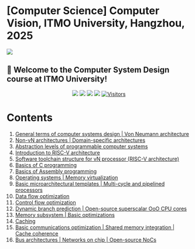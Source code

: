 # \[Computer Science\] Computer Vision, ITMO University, Hangzhou, 2025

![](https://github.com/user-attachments/assets/60c5cd5a-0455-4486-a44e-48398db58f3b)
  



## 🤩 Welcome to the Computer System Design course at ITMO University! 

<div align="center">

[![](https://img.shields.io/github/stars/diaoquesang/ITMO-Computer-Vision)](https://github.com/diaoquesang/ITMO-Computer-Vision) 
[![](https://img.shields.io/github/forks/diaoquesang/ITMO-Computer-Vision)](https://github.com/diaoquesang/ITMO-Computer-Vision) 
[![](https://img.shields.io/github/issues/diaoquesang/ITMO-Computer-Vision)](https://github.com/diaoquesang/ITMO-Computer-System-DesignVision/issues) 
[![](https://img.shields.io/github/license/diaoquesang/ITMO-Computer-Vision)](https://github.com/diaoquesang/ITMO-Computer-Vision/blob/main/LICENSE) 
[![Visitors](https://api.visitorbadge.io/api/visitors?path=https%3A%2F%2Fgithub.com%2Fdiaoquesang%2FITMO-Computer-Vision&label=visitors&countColor=%2337d67a&style=flat&labelStyle=none)](https://visitorbadge.io/status?path=https%3A%2F%2Fgithub.com%2Fdiaoquesang%2FITMO-Computer-Vision)

</div>

# Contents

1. [General terms of computer systems design | Von Neumann architecture](https://github.com/diaoquesang/ITMO-Computer-Systems-Design/blob/main/Lectures/CSD-Lec_1-Intro_arch_survey.pdf)
2. [Non-vN architectures | Domain-specific architectures](https://github.com/diaoquesang/ITMO-Computer-Systems-Design/blob/main/Lectures/CSD-Lec_2-NonVn_DSA_SoC.pdf)
3. [Abstraction levels of programmable computer systems](https://github.com/diaoquesang/ITMO-Computer-Systems-Design/blob/main/Lectures/CSD-Lec_3-Abstractions_HW_SW.pdf)
4. [Introduction to RISC-V architecture](https://github.com/diaoquesang/ITMO-Computer-Systems-Design/blob/main/Lectures/CSD-Lec_4-ISA_RISC-V.pdf)
5. [Software toolchain structure for vN processor (RISC-V architecture)](https://github.com/diaoquesang/ITMO-Computer-Systems-Design/blob/main/Lectures/CSD-Lec_5-SW_dev.pdf)
6. [Basics of C programming](https://github.com/diaoquesang/ITMO-Computer-Systems-Design/blob/main/Lectures/CSD-Lec_6-C_basics.pdf)
7. [Basics of Assembly programming](https://github.com/diaoquesang/ITMO-Computer-Systems-Design/blob/main/Lectures/CSD-Lec_7-ASM.pdf)
8. [Operating systems | Memory virtualization](https://github.com/diaoquesang/ITMO-Computer-Systems-Design/blob/main/Lectures/CSD-Lec_8-OS_virtmem.pdf)
9. [Basic microarchitectural templates | Multi-cycle and pipelined processors](https://github.com/diaoquesang/ITMO-Computer-Systems-Design/blob/main/Lectures/CSD-Lec_9-Basic_uarch_templates.pdf)
10. [Data flow optimization](https://github.com/diaoquesang/ITMO-Computer-Systems-Design/blob/main/Lectures/CSD-Lec_10-Data_flow_opt.pdf)
11. [Control flow optimization](https://github.com/diaoquesang/ITMO-Computer-Systems-Design/blob/main/Lectures/CSD-Lec_11-Control_flow_opt.pdf)
12. [Dynamic branch prediction | Open-source superscalar OoO CPU cores](https://github.com/diaoquesang/ITMO-Computer-Systems-Design/blob/main/Lectures/CSD-Lec_12-Dynamic_branch_prediction.pdf)
13. [Memory subsystem | Basic optimizations](https://github.com/diaoquesang/ITMO-Computer-Systems-Design/blob/main/Lectures/CSD-Lec_13-Basic_mem_opt.pdf)
14. [Caching](https://github.com/diaoquesang/ITMO-Computer-Systems-Design/blob/main/Lectures/CSD-Lec_14-Caching.pdf)
15. [Basic communications optimization | Shared memory integration | Cache coherence](https://github.com/diaoquesang/ITMO-Computer-Systems-Design/blob/main/Lectures/CSD-Lec_15-Comm_coher.pdf)
16. [Bus architectures | Networks on chip | Open-source NoCs](https://github.com/diaoquesang/ITMO-Computer-Systems-Design/blob/main/Lectures/CSD-Lec_16-Bus_arch_NoCs.pdf)
